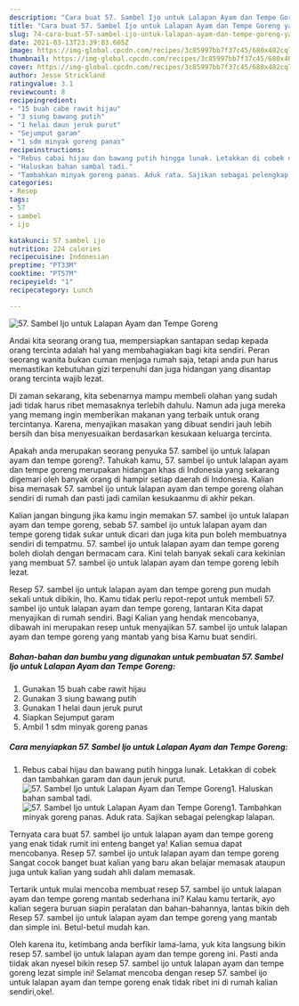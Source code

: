 ```yaml
---
description: "Cara buat 57. Sambel Ijo untuk Lalapan Ayam dan Tempe Goreng yang lezat dan Mudah Dibuat"
title: "Cara buat 57. Sambel Ijo untuk Lalapan Ayam dan Tempe Goreng yang lezat dan Mudah Dibuat"
slug: 74-cara-buat-57-sambel-ijo-untuk-lalapan-ayam-dan-tempe-goreng-yang-lezat-dan-mudah-dibuat
date: 2021-03-13T23:39:03.605Z
image: https://img-global.cpcdn.com/recipes/3c85997bb7f37c45/680x482cq70/57-sambel-ijo-untuk-lalapan-ayam-dan-tempe-goreng-foto-resep-utama.jpg
thumbnail: https://img-global.cpcdn.com/recipes/3c85997bb7f37c45/680x482cq70/57-sambel-ijo-untuk-lalapan-ayam-dan-tempe-goreng-foto-resep-utama.jpg
cover: https://img-global.cpcdn.com/recipes/3c85997bb7f37c45/680x482cq70/57-sambel-ijo-untuk-lalapan-ayam-dan-tempe-goreng-foto-resep-utama.jpg
author: Jesse Strickland
ratingvalue: 3.1
reviewcount: 8
recipeingredient:
- "15 buah cabe rawit hijau"
- "3 siung bawang putih"
- "1 helai daun jeruk purut"
- "Sejumput garam"
- "1 sdm minyak goreng panas"
recipeinstructions:
- "Rebus cabai hijau dan bawang putih hingga lunak. Letakkan di cobek dan tambahkan garam dan daun jeruk purut."
- "Haluskan bahan sambal tadi."
- "Tambahkan minyak goreng panas. Aduk rata. Sajikan sebagai pelengkap lalapan."
categories:
- Resep
tags:
- 57
- sambel
- ijo

katakunci: 57 sambel ijo 
nutrition: 224 calories
recipecuisine: Indonesian
preptime: "PT33M"
cooktime: "PT57M"
recipeyield: "1"
recipecategory: Lunch

---
```



![57. Sambel Ijo untuk Lalapan Ayam dan Tempe Goreng](https://img-global.cpcdn.com/recipes/3c85997bb7f37c45/680x482cq70/57-sambel-ijo-untuk-lalapan-ayam-dan-tempe-goreng-foto-resep-utama.jpg)

Andai kita seorang orang tua, mempersiapkan santapan sedap kepada orang tercinta adalah hal yang membahagiakan bagi kita sendiri. Peran seorang  wanita bukan cuman menjaga rumah saja, tetapi anda pun harus memastikan kebutuhan gizi terpenuhi dan juga hidangan yang disantap orang tercinta wajib lezat.

Di zaman  sekarang, kita sebenarnya mampu membeli olahan yang sudah jadi tidak harus ribet memasaknya terlebih dahulu. Namun ada juga mereka yang memang ingin memberikan makanan yang terbaik untuk orang tercintanya. Karena, menyajikan masakan yang dibuat sendiri jauh lebih bersih dan bisa menyesuaikan berdasarkan kesukaan keluarga tercinta. 



Apakah anda merupakan seorang penyuka 57. sambel ijo untuk lalapan ayam dan tempe goreng?. Tahukah kamu, 57. sambel ijo untuk lalapan ayam dan tempe goreng merupakan hidangan khas di Indonesia yang sekarang digemari oleh banyak orang di hampir setiap daerah di Indonesia. Kalian bisa memasak 57. sambel ijo untuk lalapan ayam dan tempe goreng olahan sendiri di rumah dan pasti jadi camilan kesukaanmu di akhir pekan.

Kalian jangan bingung jika kamu ingin memakan 57. sambel ijo untuk lalapan ayam dan tempe goreng, sebab 57. sambel ijo untuk lalapan ayam dan tempe goreng tidak sukar untuk dicari dan juga kita pun boleh membuatnya sendiri di tempatmu. 57. sambel ijo untuk lalapan ayam dan tempe goreng boleh diolah dengan bermacam cara. Kini telah banyak sekali cara kekinian yang membuat 57. sambel ijo untuk lalapan ayam dan tempe goreng lebih lezat.

Resep 57. sambel ijo untuk lalapan ayam dan tempe goreng pun mudah sekali untuk dibikin, lho. Kamu tidak perlu repot-repot untuk membeli 57. sambel ijo untuk lalapan ayam dan tempe goreng, lantaran Kita dapat menyajikan di rumah sendiri. Bagi Kalian yang hendak mencobanya, dibawah ini merupakan resep untuk menyajikan 57. sambel ijo untuk lalapan ayam dan tempe goreng yang mantab yang bisa Kamu buat sendiri.

<!--inarticleads1-->

##### Bahan-bahan dan bumbu yang digunakan untuk pembuatan 57. Sambel Ijo untuk Lalapan Ayam dan Tempe Goreng:

1. Gunakan 15 buah cabe rawit hijau
1. Gunakan 3 siung bawang putih
1. Gunakan 1 helai daun jeruk purut
1. Siapkan Sejumput garam
1. Ambil 1 sdm minyak goreng panas




<!--inarticleads2-->

##### Cara menyiapkan 57. Sambel Ijo untuk Lalapan Ayam dan Tempe Goreng:

1. Rebus cabai hijau dan bawang putih hingga lunak. Letakkan di cobek dan tambahkan garam dan daun jeruk purut.
<img src="https://img-global.cpcdn.com/steps/700ef2f0b4622bb6/160x128cq70/57-sambel-ijo-untuk-lalapan-ayam-dan-tempe-goreng-langkah-memasak-1-foto.jpg" alt="57. Sambel Ijo untuk Lalapan Ayam dan Tempe Goreng">1. Haluskan bahan sambal tadi.
<img src="https://img-global.cpcdn.com/steps/8c1a9d3d9490d771/160x128cq70/57-sambel-ijo-untuk-lalapan-ayam-dan-tempe-goreng-langkah-memasak-2-foto.jpg" alt="57. Sambel Ijo untuk Lalapan Ayam dan Tempe Goreng">1. Tambahkan minyak goreng panas. Aduk rata. Sajikan sebagai pelengkap lalapan.




Ternyata cara buat 57. sambel ijo untuk lalapan ayam dan tempe goreng yang enak tidak rumit ini enteng banget ya! Kalian semua dapat mencobanya. Resep 57. sambel ijo untuk lalapan ayam dan tempe goreng Sangat cocok banget buat kalian yang baru akan belajar memasak ataupun juga untuk kalian yang sudah ahli dalam memasak.

Tertarik untuk mulai mencoba membuat resep 57. sambel ijo untuk lalapan ayam dan tempe goreng mantab sederhana ini? Kalau kamu tertarik, ayo kalian segera buruan siapin peralatan dan bahan-bahannya, lantas bikin deh Resep 57. sambel ijo untuk lalapan ayam dan tempe goreng yang mantab dan simple ini. Betul-betul mudah kan. 

Oleh karena itu, ketimbang anda berfikir lama-lama, yuk kita langsung bikin resep 57. sambel ijo untuk lalapan ayam dan tempe goreng ini. Pasti anda tiidak akan nyesel bikin resep 57. sambel ijo untuk lalapan ayam dan tempe goreng lezat simple ini! Selamat mencoba dengan resep 57. sambel ijo untuk lalapan ayam dan tempe goreng enak tidak ribet ini di rumah kalian sendiri,oke!.

